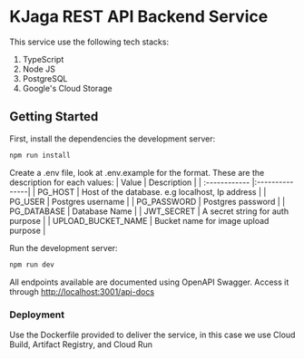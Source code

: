 # KJaga REST API Backend Service
This service use the following tech stacks:
1. TypeScript
2. Node JS
3. PostgreSQL
4. Google's Cloud Storage

## Getting Started

First, install the dependencies the development server:
```bash
npm run install
```
Create a .env file, look at .env.example for the format. These are the description for each values:
| Value  | Description  | 
| :------------ |:---------------| 
| PG_HOST | Host of the database. e.g localhost, Ip address |
| PG_USER | Postgres username |
| PG_PASSWORD | Postgres password |
| PG_DATABASE | Database Name |
| JWT_SECRET | A secret string for auth purpose |
| UPLOAD_BUCKET_NAME | Bucket name for image upload purpose |

Run the development server:
```bash
npm run dev
```

All endpoints available are documented using OpenAPI Swagger. Access it through [http://localhost:3001/api-docs](http://localhost:3001/api-docs)

### Deployment
Use the Dockerfile provided to deliver the service, in this case we use Cloud Build, Artifact Registry, and Cloud Run
